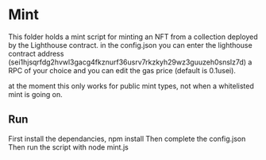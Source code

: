 # Mint
This folder holds a mint script for minting an NFT from a collection deployed by the Lighthouse contract. in the config.json you can enter the lighthouse contract address (sei1hjsqrfdg2hvwl3gacg4fkznurf36usrv7rkzkyh29wz3guuzeh0snslz7d) a RPC of your choice and you can edit the gas price (default is 0.1usei).

at the moment this only works for public mint types, not when a whitelisted mint is going on.

## Run
First install the dependancies, npm install
Then complete the config.json
Then run the script with node mint.js
